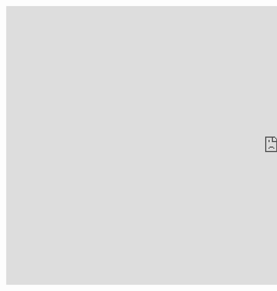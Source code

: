 <iframe width="1472" height="754" frameBorder=0 allowfullscreen allow="geolocation; microphone;camera" src="https://snap.berkeley.edu/embed?projectname=Scarapalooza&username=lisadacheese&showTitle=true&showAuthor=true&editButton=true&pauseButton=true"></iframe>
